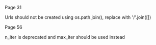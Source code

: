 Page 31

Urls should not be created using os.path.join(), replace with '/'.join([])

Page 56

n_iter is deprecated and max_iter should be used instead

